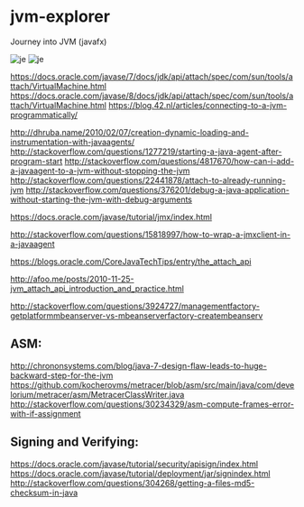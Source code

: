 # jvm-explorer
Journey into JVM (javafx)

![je](https://cloud.githubusercontent.com/assets/5852219/13907552/fd2f4cf4-ef01-11e5-83da-8d8731890b2c.png)
![je](https://cloud.githubusercontent.com/assets/5852219/12161165/c1f85f8c-b503-11e5-890d-0fa9ab4e888d.png)

https://docs.oracle.com/javase/7/docs/jdk/api/attach/spec/com/sun/tools/attach/VirtualMachine.html
https://docs.oracle.com/javase/8/docs/jdk/api/attach/spec/com/sun/tools/attach/VirtualMachine.html
https://blog.42.nl/articles/connecting-to-a-jvm-programmatically/

http://dhruba.name/2010/02/07/creation-dynamic-loading-and-instrumentation-with-javaagents/
http://stackoverflow.com/questions/1277219/starting-a-java-agent-after-program-start
http://stackoverflow.com/questions/4817670/how-can-i-add-a-javaagent-to-a-jvm-without-stopping-the-jvm
http://stackoverflow.com/questions/22441878/attach-to-already-running-jvm
http://stackoverflow.com/questions/376201/debug-a-java-application-without-starting-the-jvm-with-debug-arguments

https://docs.oracle.com/javase/tutorial/jmx/index.html

http://stackoverflow.com/questions/15818997/how-to-wrap-a-jmxclient-in-a-javaagent

https://blogs.oracle.com/CoreJavaTechTips/entry/the_attach_api

http://afoo.me/posts/2010-11-25-jvm_attach_api_introduction_and_practice.html

http://stackoverflow.com/questions/3924727/managementfactory-getplatformmbeanserver-vs-mbeanserverfactory-creatembeanserv

ASM:
----
http://chrononsystems.com/blog/java-7-design-flaw-leads-to-huge-backward-step-for-the-jvm
https://github.com/kocherovms/metracer/blob/asm/src/main/java/com/develorium/metracer/asm/MetracerClassWriter.java
http://stackoverflow.com/questions/30234329/asm-compute-frames-error-with-if-assignment


Signing and Verifying:
----------------------
https://docs.oracle.com/javase/tutorial/security/apisign/index.html
https://docs.oracle.com/javase/tutorial/deployment/jar/signindex.html
http://stackoverflow.com/questions/304268/getting-a-files-md5-checksum-in-java

